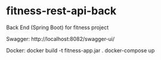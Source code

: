 # fitness-rest-api-back
Back End (Spring Boot) for fitness project

Swagger:
http://localhost:8082/swagger-ui/

Docker:
docker build -t fitness-app.jar .
docker-compose up
